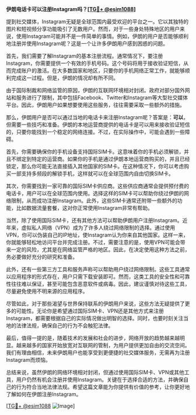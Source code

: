 **伊朗电话卡可以注册Instagram吗？[[TG💪+ @esim1088](https://t.me/s/esim1088)]**

提到社交媒体，Instagram无疑是全球范围内最受欢迎的平台之一。它以其独特的图片和短视频分享功能吸引了无数用户。然而，对于一些身处特殊地区的用户来说，使用Instagram可能并不是一件简单的事情。例如，伊朗的用户是否能够顺利地注册并使用Instagram呢？这是一个让许多伊朗用户感到困惑的问题。

首先，我们需要了解Instagram的基本注册流程。通常情况下，要注册Instagram，你需要提供一个有效的手机号码。这个号码将用于接收验证短信，从而完成账户的激活。在大多数国家和地区，只要你的手机网络正常工作，就能够顺利完成这一过程。但是，伊朗的情况却有所不同。

由于国际制裁和网络监管的原因，伊朗的互联网环境相对封闭。政府对部分国外网站和服务进行了限制，其中包括Facebook、Twitter和Instagram等大型社交媒体平台。因此，伊朗用户如果想要使用这些服务，往往需要采取一些额外的措施。

那么，伊朗用户是否可以通过当地的电话卡来注册Instagram呢？答案是：**可以**，但需要一些技巧和准备。伊朗的本地运营商提供的电话卡是可以用来接收验证短信的，只要你能找到一个稳定的网络连接。不过，在实际操作中，可能会遇到一些障碍。

首先，你需要确保你的手机设备支持国际SIM卡。这意味着你的手机必须解锁，并且不绑定到特定的运营商。如果你的手机是通过伊朗本地运营商购买的，并且已经锁定，那么你可能无法直接插入其他国家的SIM卡。在这种情况下，你可以考虑购买一部支持多频段的解锁手机，这样就可以在全球范围内自由切换SIM卡。

其次，你需要找到一家可靠的国际SIM卡供应商。这些供应商通常会提供预付费的电话卡，用户可以在全球范围内使用。选择这样的SIM卡可以帮助你绕过伊朗的网络限制，从而成功注册Instagram。此外，这些SIM卡通常还附带一些额外的功能，比如数据流量套餐，这对你正常使用Instagram非常有帮助。

当然，除了使用国际SIM卡，还有其他方法可以帮助伊朗用户注册Instagram。近年来，虚拟私人网络（VPN）成为了许多人绕过网络限制的选择。通过使用VPN，你可以伪装自己的IP地址，使Instagram认为你来自其他国家。这样一来，你就能够轻松地访问平台并完成注册。不过，需要注意的是，使用VPN可能会带来一定的风险，尤其是在网络监管严格的地区。因此，在决定使用这种方法之前，务必要做好充分的研究和准备。

此外，还有一些第三方工具和服务声称可以帮助用户绕过网络限制。这些工具通常以应用程序的形式存在，用户只需下载安装即可。然而，这类工具的安全性和可靠性往往难以保证，甚至可能包含恶意软件或病毒。因此，建议谨慎对待这些工具，尽量避免使用不明来源的应用程序。

尽管如此，对于那些渴望与世界保持联系的伊朗用户来说，这些方法无疑提供了更多的可能性。无论你是希望通过国际SIM卡、VPN还是其他方式来注册Instagram，都需要根据自己的实际情况做出明智的选择。同时，也要时刻关注当地的法律法规，确保自己的行为不会触犯法律。

最后，值得一提的是，随着技术的发展和社会的进步，网络开放的趋势越来越明显。越来越多的国家开始放宽对互联网的管制，为用户提供更加自由的交流空间。我们有理由相信，未来伊朗用户也能享受到更便捷的社交媒体服务，无需再为注册Instagram而烦恼。

总结来说，虽然伊朗的网络环境相对封闭，但通过使用国际SIM卡、VPN或其他工具，用户仍然有机会注册并使用Instagram。关键在于选择合适的方法，并确保自己的行为符合当地法律法规。希望这篇文章能为你提供有价值的参考，让你更好地了解如何在伊朗注册Instagram。

[[TG💪+ @esim1088](https://t.me/s/esim1088) ![Image](https://i.postimg.cc/4NQfJmqS/Snipaste-2025-05-13-00-14-12.png)]